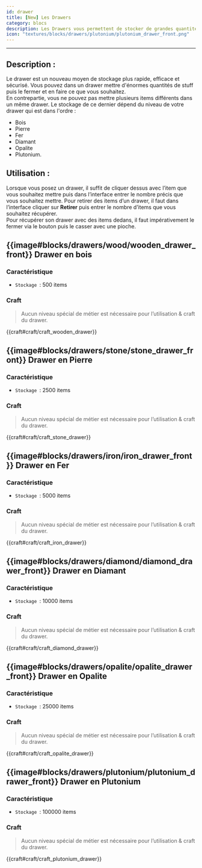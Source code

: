 ```yaml
---
id: drawer
title: [New] Les Drawers
category: blocs
description: Les Drawers vous permettent de stocker de grandes quantités de stuff.  
icon: "textures/blocks/drawers/plutonium/plutonium_drawer_front.png"
---
```

___
## Description : 
Le drawer est un nouveau moyen de stockage plus rapide, efficace et sécurisé. Vous pouvez dans un drawer mettre d'énormes quantités de stuff puis le fermer et en faire ce que vous souhaitez.  
En contrepartie, vous ne pouvez pas mettre plusieurs items différents dans un même drawer. 
Le stockage de ce dernier dépend du niveau de votre drawer qui est dans l'ordre : 
- Bois
- Pierre
- Fer
- Diamant
- Opalite
- Plutonium.

## Utilisation : 

Lorsque vous posez un drawer, il suffit de cliquer dessus avec l’item que vous souhaitez mettre puis dans l’interface entrer le nombre précis que vous souhaitez mettre.
Pour retirer des items d’un drawer, il faut dans l’interface cliquer sur **Retirer** puis entrer le nombre d’items que vous souhaitez récupérer.   
Pour récupérer son drawer avec des items dedans, il faut impérativement le fermer via le bouton puis le casser avec une pioche. 

## {{image#blocks/drawers/wood/wooden_drawer_front}} Drawer en bois

### Caractéristique

- ``Stockage ``: 500 items 

### Craft 

> Aucun niveau spécial de métier est nécessaire pour l’utilisation & craft du drawer.

{{craft#craft/craft_wooden_drawer}} 

##  {{image#blocks/drawers/stone/stone_drawer_front}} Drawer en Pierre

### Caractéristique

- ``Stockage ``: 2500 items 

### Craft 

> Aucun niveau spécial de métier est nécessaire pour l’utilisation & craft du drawer.

{{craft#craft/craft_stone_drawer}}

## {{image#blocks/drawers/iron/iron_drawer_front}} Drawer en Fer

### Caractéristique

- ``Stockage ``: 5000 items 

### Craft 

> Aucun niveau spécial de métier est nécessaire pour l’utilisation & craft du drawer.

{{craft#craft/craft_iron_drawer}} 

## {{image#blocks/drawers/diamond/diamond_drawer_front}} Drawer en Diamant

### Caractéristique

- ``Stockage ``: 10000 items 

### Craft 
> Aucun niveau spécial de métier est nécessaire pour l’utilisation & craft du drawer.

{{craft#craft/craft_diamond_drawer}} 

## {{image#blocks/drawers/opalite/opalite_drawer_front}} Drawer en Opalite

### Caractéristique

- ``Stockage ``: 25000 items 

### Craft 

> Aucun niveau spécial de métier est nécessaire pour l’utilisation & craft du drawer.

{{craft#craft/craft_opalite_drawer}} 


## {{image#blocks/drawers/plutonium/plutonium_drawer_front}} Drawer en Plutonium 

### Caractéristique

- ``Stockage ``: 100000 items 

### Craft 

> Aucun niveau spécial de métier est nécessaire pour l’utilisation & craft du drawer.

{{craft#craft/craft_plutonium_drawer}} 
